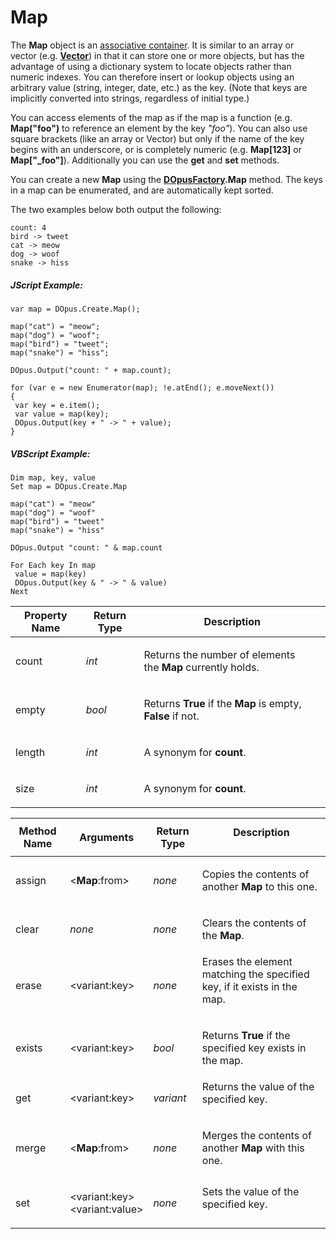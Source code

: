 # Map

The **Map** object is an [associative container](http://en.wikipedia.org/wiki/Associative_container). It is similar to an array or vector (e.g. **[Vector](vector.md)**) in that it can store one or more objects, but has the advantage of using a dictionary system to locate objects rather than numeric indexes. You can therefore insert or lookup objects using an arbitrary value (string, integer, date, etc.) as the key. (Note that keys are implicitly converted into strings, regardless of initial type.)

You can access elements of the map as if the map is a function (e.g. **Map("foo")** to reference an element by the key *"foo"*). You can also use square brackets (like an array or Vector) but only if the name of the key begins with an underscore, or is completely numeric (e.g. **Map\[123\]** or **Map\["\_foo"\]**). Additionally you can use the **get** and **set** methods.

You can create a new **Map** using the **[DOpusFactory](dopusfactory.md).Map** method. The keys in a map can be enumerated, and are automatically kept sorted.

The two examples below both output the following:

    count: 4
    bird -> tweet
    cat -> meow
    dog -> woof
    snake -> hiss

##### JScript Example:

    var map = DOpus.Create.Map();

    map("cat") = "meow";
    map("dog") = "woof";
    map("bird") = "tweet";
    map("snake") = "hiss";

    DOpus.Output("count: " + map.count);

    for (var e = new Enumerator(map); !e.atEnd(); e.moveNext())
    {
     var key = e.item();
     var value = map(key);
     DOpus.Output(key + " -> " + value);
    }

##### VBScript Example:

    Dim map, key, value
    Set map = DOpus.Create.Map

    map("cat") = "meow"
    map("dog") = "woof"
    map("bird") = "tweet"
    map("snake") = "hiss"

    DOpus.Output "count: " & map.count

    For Each key In map
     value = map(key)
     DOpus.Output(key & " -> " & value)
    Next

<table>
<thead><tr><th>
Property Name</th><th>
Return Type</th><th>
Description
</th></tr></thead><tbody><tr><td>
count</td><td>

*int*</td><td>

Returns the number of elements the **Map** currently holds.
</td></tr><tr><td>
empty</td><td>

*bool*</td><td>

Returns **True** if the **Map** is empty, **False** if not.
</td></tr><tr><td>
length</td><td>

*int*</td><td>

A synonym for **count**.
</td></tr><tr><td>
size</td><td>

*int*</td><td>

A synonym for **count**.
</td></tr></tbody>
</table>

<table>
<thead><tr><th>
Method Name</th><th>

**Arguments**</th><th>
Return Type</th><th>
Description
</th></tr></thead><tbody><tr><td>
assign</td><td>

\<**Map**:from\></td><td>

*none*</td><td>

Copies the contents of another **Map** to this one.
</td></tr><tr><td>
clear</td><td>

*none*</td><td>

*none*</td><td>

Clears the contents of the **Map**.
</td></tr><tr><td>
erase</td><td>

\<variant:key\></td><td>

*none*</td><td>
Erases the element matching the specified key, if it exists in the map.
</td></tr><tr><td>
exists</td><td>

\<variant:key\></td><td>

*bool*</td><td>

Returns **True** if the specified key exists in the map.
</td></tr><tr><td>
get</td><td>

\<variant:key\></td><td>

*variant*</td><td>
Returns the value of the specified key.
</td></tr><tr><td>
merge</td><td>

\<**Map**:from\></td><td>

*none*</td><td>

Merges the contents of another **Map** with this one.
</td></tr><tr><td>
set</td><td>

\<variant:key\>  
\<variant:value\></td><td>

*none*</td><td>
Sets the value of the specified key.
</td></tr></tbody>
</table>


